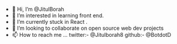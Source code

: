 - 👋 Hi, I’m @JitulBorah
- 👀 I’m interested in learning front end.
- 🌱 I’m currently stuck in React .
- 💞️ I’m looking to collaborate on open source web dev projects 
- 📫 How to reach me ... 
      twitter:- @Jitulborah8
      github:-  @BotdotD

<!---
BobdotD/BobdotD is a ✨ special ✨ repository because its `README.md` (this file) appears on your GitHub profile.
You can click the Preview link to take a look at your changes.
--->
